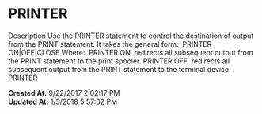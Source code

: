 # PRINTER

Description Use the PRINTER statement to control the destination of output from the PRINT statement. It takes the general form:  PRINTER ON|OFF|CLOSE Where:  PRINTER ON  redirects all subsequent output from the PRINT statement to the print spooler. PRINTER OFF  redirects all subsequent output from the PRINT statement to the terminal device. PRINTER   

**Created At:** 9/22/2017 2:02:17 PM  
**Updated At:** 1/5/2018 5:57:02 PM  


